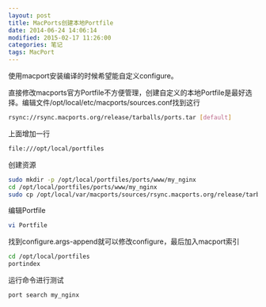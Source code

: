 ```yaml
---
layout: post
title: MacPorts创建本地Portfile
date: 2014-06-24 14:06:14
modified: 2015-02-17 11:26:00
categories: 笔记
tags: MacPort
---
```


使用macport安装编译的时候希望能自定义configure。

直接修改macports官方Portfile不方便管理，创建自定义的本地Portfile是最好选择。编辑文件/opt/local/etc/macports/sources.conf找到这行

```sh
rsync://rsync.macports.org/release/tarballs/ports.tar [default]
```

上面增加一行

```sh
file:///opt/local/portfiles
```

创建资源

```sh
sudo mkdir -p /opt/local/portfiles/ports/www/my_nginx
cd /opt/local/portfiles/ports/www/my_nginx
sudo cp /opt/local/var/macports/sources/rsync.macports.org/release/tarballs/ports/www/nginx/Portfile Portfile
```

编辑Portfile

```sh
vi Portfile
```

找到configure.args-append就可以修改configure，最后加入macport索引

```sh
cd /opt/local/portfiles
portindex
```

运行命令进行测试

```sh
port search my_nginx
```

